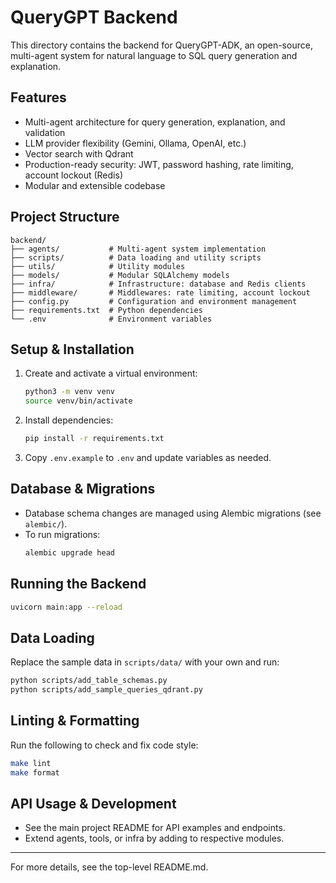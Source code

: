 # QueryGPT Backend

This directory contains the backend for QueryGPT-ADK, an open-source, multi-agent system for natural language to SQL query generation and explanation.

## Features
- Multi-agent architecture for query generation, explanation, and validation
- LLM provider flexibility (Gemini, Ollama, OpenAI, etc.)
- Vector search with Qdrant
- Production-ready security: JWT, password hashing, rate limiting, account lockout (Redis)
- Modular and extensible codebase

## Project Structure
```
backend/
├── agents/           # Multi-agent system implementation
├── scripts/          # Data loading and utility scripts
├── utils/            # Utility modules
├── models/           # Modular SQLAlchemy models
├── infra/            # Infrastructure: database and Redis clients
├── middleware/       # Middlewares: rate limiting, account lockout
├── config.py         # Configuration and environment management
├── requirements.txt  # Python dependencies
└── .env              # Environment variables
```

## Setup & Installation

1. Create and activate a virtual environment:
   ```bash
   python3 -m venv venv
   source venv/bin/activate
   ```
2. Install dependencies:
   ```bash
   pip install -r requirements.txt
   ```
3. Copy `.env.example` to `.env` and update variables as needed.

## Database & Migrations
- Database schema changes are managed using Alembic migrations (see `alembic/`).
- To run migrations:
  ```bash
  alembic upgrade head
  ```

## Running the Backend
```bash
uvicorn main:app --reload
```

## Data Loading
Replace the sample data in `scripts/data/` with your own and run:
```bash
python scripts/add_table_schemas.py
python scripts/add_sample_queries_qdrant.py
```

## Linting & Formatting
Run the following to check and fix code style:
```bash
make lint
make format
```

## API Usage & Development
- See the main project README for API examples and endpoints.
- Extend agents, tools, or infra by adding to respective modules.

---
For more details, see the top-level README.md.

